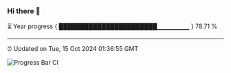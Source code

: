 ### Hi there 👋

⏳ Year progress { ███████████████████████▁▁▁▁▁▁▁ } 78.71 %

---

⏰ Updated on Tue, 15 Oct 2024 01:36:55 GMT

![Progress Bar CI](https://github.com/liununu/liununu/workflows/Progress%20Bar%20CI/badge.svg)
